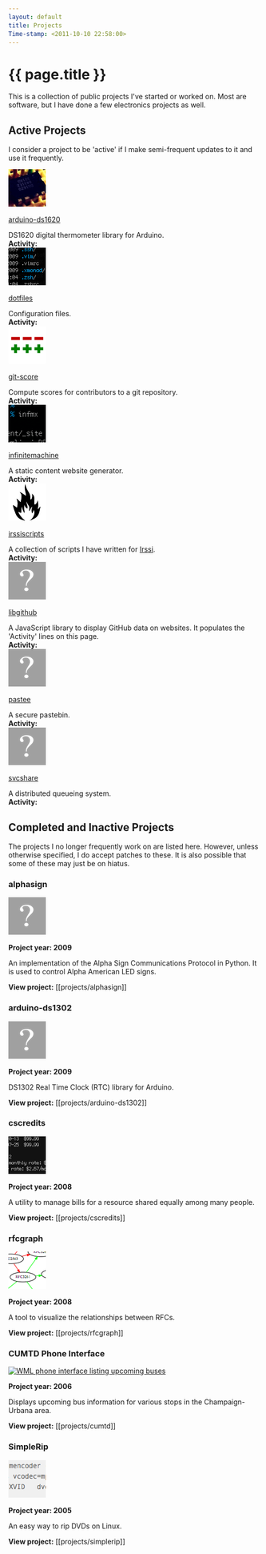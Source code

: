 ```yaml
---
layout: default
title: Projects
Time-stamp: <2011-10-10 22:58:00>
---
```


# {{ page.title }}

This is a collection of public projects I've started or worked on. Most are
software, but I have done a few electronics projects as well.

## Active Projects

I consider a project to be 'active' if I make semi-frequent updates to it and
use it frequently.

<div class="project">
  <div class="project-icon image left">
    <a href="/projects/arduino-ds1620" title="arduino-ds1620"><img
    src="/projects/arduino-ds1620/arduino-ds1620.png" width="75" height="75"
    alt="arduino-ds1620" /></a>
  </div>

  <a href="/projects/arduino-ds1620" class="project-link">arduino-ds1620</a>

  <div class="project-desc">
    DS1620 digital thermometer library for Arduino.
  </div>

  <div class="project-activity">
    <strong>Activity:</strong> <span id="arduino-ds1620-commit"></span>
  </div>
</div>

<script type="text/javascript">
$(window).load(function () {
  var al = new libgithub.ActivityLine('msparks', 'arduino-ds1620');
  al.gravatarSizeIs(0);
  al.targetIs('#arduino-ds1620-commit');
});
</script>


<div class="project">
  <div class="project-icon image left">
    <a href="/projects/dotfiles" title="dotfiles"><img
    src="/projects/dotfiles/dotfiles.png" width="75" height="75"
    alt="dotfiles" /></a>
  </div>

  <a href="/projects/dotfiles" class="project-link">dotfiles</a>

  <div class="project-desc">
    Configuration files.
  </div>

  <div class="project-activity">
    <strong>Activity:</strong> <span id="dotfiles-commit"></span>
  </div>
</div>

<script type="text/javascript">
$(window).load(function () {
  var al = new libgithub.ActivityLine('msparks', 'dotfiles');
  al.gravatarSizeIs(0);
  al.targetIs('#dotfiles-commit');
});
</script>


<div class="project">
  <div class="project-icon image left">
    <a href="/projects/git-score" title="git-score"><img
    src="/projects/git-score/git-score.png" width="75" height="75"
    alt="git-score" /></a>
  </div>

  <a href="/projects/git-score" class="project-link">git-score</a>

  <div class="project-desc">
    Compute scores for contributors to a git repository.
  </div>

  <div class="project-activity">
    <strong>Activity:</strong> <span id="git-score-commit"></span>
  </div>
</div>

<script type="text/javascript">
$(window).load(function () {
  var al = new libgithub.ActivityLine('msparks', 'git-score');
  al.gravatarSizeIs(0);
  al.targetIs('#git-score-commit');
});
</script>


<div class="project">
  <div class="project-icon image left">
    <a href="/projects/infinitemachine" title="infinitemachine"><img
    src="/projects/infinitemachine/infinitemachine.png" width="75" height="75"
    alt="infinitemachine" /></a>
  </div>

  <a href="/projects/infinitemachine" class="project-link">infinitemachine</a>

  <div class="project-desc">
    A static content website generator.
  </div>

  <div class="project-activity">
    <strong>Activity:</strong> <span id="infinitemachine-commit"></span>
  </div>
</div>

<script type="text/javascript">
$(window).load(function () {
  var al = new libgithub.ActivityLine('msparks', 'infinitemachine');
  al.gravatarSizeIs(0);
  al.targetIs('#infinitemachine-commit');
});
</script>


<div class="project">
  <div class="project-icon image left">
    <a href="/projects/irssiscripts" title="irssiscripts"><img
    src="/projects/irssiscripts/irssiscripts.png" width="75" height="75"
    alt="irssiscripts" /></a>
  </div>

  <a href="/projects/irssiscripts" class="project-link">irssiscripts</a>

  <div class="project-desc">
    A collection of scripts I have written
    for <a href="http://irssi.org">Irssi</a>.
  </div>

  <div class="project-activity">
    <strong>Activity:</strong> <span id="irssiscripts-commit"></span>
  </div>
</div>

<script type="text/javascript">
$(window).load(function () {
  var al = new libgithub.ActivityLine('msparks', 'irssiscripts');
  al.gravatarSizeIs(0);
  al.targetIs('#irssiscripts-commit');
});
</script>


<div class="project">
  <div class="project-icon image left">
    <a href="/projects/libgithub" title="libgithub"><img
    src="/static/images/questionmark.png" width="75" height="75"
    alt="libgithub" /></a>
  </div>

  <a href="/projects/libgithub" class="project-link">libgithub</a>

  <div class="project-desc">
    A JavaScript library to display GitHub data on websites. It populates the
    'Activity' lines on this page.
  </div>

  <div class="project-activity">
    <strong>Activity:</strong> <span id="libgithub-commit"></span>
  </div>
</div>

<script type="text/javascript">
$(window).load(function () {
  var al = new libgithub.ActivityLine('msparks', 'libgithub');
  al.gravatarSizeIs(0);
  al.targetIs('#libgithub-commit');
});
</script>


<div class="project">
  <div class="project-icon image left">
    <a href="/projects/pastee" title="pastee"><img
    src="/static/images/questionmark.png" width="75" height="75"
    alt="pastee" /></a>
  </div>

  <a href="/projects/pastee" class="project-link">pastee</a>

  <div class="project-desc">
    A secure pastebin.
  </div>

  <div class="project-activity">
    <strong>Activity:</strong> <span id="pastee-commit"></span>
  </div>
</div>

<script type="text/javascript">
$(window).load(function () {
  var al = new libgithub.ActivityLine('msparks', 'pastee');
  al.gravatarSizeIs(0);
  al.targetIs('#pastee-commit');
});
</script>


<div class="project">
  <div class="project-icon image left">
    <a href="/projects/svcshare" title="svcshare"><img
    src="/static/images/questionmark.png" width="75" height="75"
    alt="svcshare" /></a>
  </div>

  <a href="/projects/svcshare" class="project-link">svcshare</a>

  <div class="project-desc">
    A distributed queueing system.
  </div>

  <div class="project-activity">
    <strong>Activity:</strong> <span id="svcshare-commit"></span>
  </div>
</div>

<script type="text/javascript">
$(window).load(function () {
  var al = new libgithub.ActivityLine('msparks', 'svcshare');
  al.gravatarSizeIs(0);
  al.targetIs('#svcshare-commit');
});
</script>

## Completed and Inactive Projects

The projects I no longer frequently work on are listed here. However, unless
otherwise specified, I do accept patches to these. It is also possible that
some of these may just be on hiatus.

### alphasign

<a href="/projects/alphasign" title="alphasign"><img
src="/static/images/questionmark.png" width="75" height="75" alt=""
class="left" /></a>

**Project year: 2009**

An implementation of the Alpha Sign Communications Protocol in Python. It is
used to control Alpha American LED signs.

**View project:** [[projects/alphasign]]

### arduino-ds1302

<a href="/projects/arduino-ds1302" title="arduino-ds1302"><img
src="/static/images/questionmark.png" width="75" height="75" alt=""
class="left" /></a>

**Project year: 2009**

DS1302 Real Time Clock (RTC) library for Arduino.

**View project:** [[projects/arduino-ds1302]]

### cscredits

<a href="/projects/cscredits" title="cscredits"><img
src="/projects/cscredits/cscredits.png" width="75" height="75" alt="cscredits"
class="left" /></a>

**Project year: 2008**

A utility to manage bills for a resource shared equally among many people.

**View project:** [[projects/cscredits]]

### rfcgraph

<a href="/projects/rfcgraph" title="rfcgraph"><img
src="/projects/rfcgraph/rfcgraph.png" width="75" height="75" alt="rfcgraph"
class="left" /></a>

**Project year: 2008**

A tool to visualize the relationships between RFCs.

**View project:** [[projects/rfcgraph]]

### CUMTD Phone Interface

<a href="/projects/cumtd" title="CUMTD Phone Interface"><img
src="http://farm6.static.flickr.com/5129/5299728290_a11173930f_s.jpg"
width="75" height="75" alt="WML phone interface listing upcoming buses"
class="left" /></a>

**Project year: 2006**

Displays upcoming bus information for various stops in the Champaign-Urbana
area.

**View project:** [[projects/cumtd]]

### SimpleRip

<a href="/projects/simplerip" title="SimpleRip"><img
src="/projects/simplerip/simplerip.png" width="75" height="75" alt="SimpleRip"
class="left" /></a>

**Project year: 2005**

An easy way to rip DVDs on Linux.

**View project:** [[projects/simplerip]]

